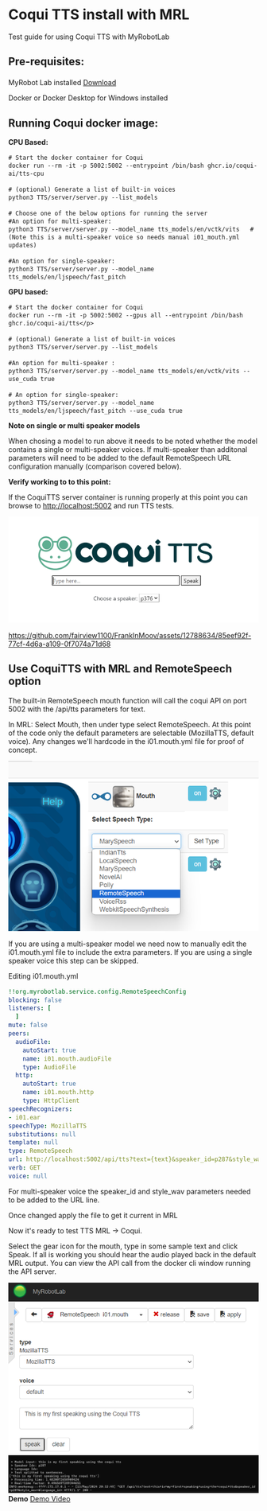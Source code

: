 <!DOCTYPE html>
<html>
<head>
</head>
<body>

<h1>Coqui TTS install with MRL</h1>
<p>Test guide for using Coqui TTS with MyRobotLab</p>

<h2><p>Pre-requisites:</p></h2>
<p>MyRobot Lab installed <a href="https://myrobotlab.org">Download</a></p>
<p>Docker or Docker Desktop for Windows installed</p>
<p><p>


<h2>Running Coqui docker image:</h2>

<b>CPU Based:</b>
```
# Start the docker container for Coqui
docker run --rm -it -p 5002:5002 --entrypoint /bin/bash ghcr.io/coqui-ai/tts-cpu

# (optional) Generate a list of built-in voices
python3 TTS/server/server.py --list_models 

# Choose one of the below options for running the server
#An option for multi-speaker:
python3 TTS/server/server.py --model_name tts_models/en/vctk/vits   #(Note this is a multi-speaker voice so needs manual i01_mouth.yml updates)

#An option for single-speaker:
python3 TTS/server/server.py --model_name tts_models/en/ljspeech/fast_pitch
```

<b>GPU based:</b>
```
# Start the docker container for Coqui
docker run --rm -it -p 5002:5002 --gpus all --entrypoint /bin/bash ghcr.io/coqui-ai/tts</p>

# (optional) Generate a list of built-in voices
python3 TTS/server/server.py --list_models

#An option for multi-speaker :  
python3 TTS/server/server.py --model_name tts_models/en/vctk/vits --use_cuda true

# An option for single-speaker: 
python3 TTS/server/server.py --model_name tts_models/en/ljspeech/fast_pitch --use_cuda true
```

<b> Note on single or multi speaker models </b>
<p>When chosing a model to run above it needs to be noted whether the model contains a single or multi-speaker voices.  If multi-speaker than additonal parameters will need to be added to the default RemoteSpeech URL configuration manually (comparison covered below).</p>

<b>Verify working to to this point:</b>
<p>If the CoquiTTS server container is running properly at this point you can browse to <a href="http://localhost:5002">http://localhost:5002</a> and run TTS tests. </p>

<p><img src="images/server.png">


<p></p>


https://github.com/fairview1100/FrankInMoov/assets/12788634/85eef92f-77cf-4d6a-a109-0f7074a71d68



<h2>Use CoquiTTS with MRL and RemoteSpeech option</h2>
<p>The built-in RemoteSpeech mouth function will call the coqui API on port 5002 with the /api/tts parameters for text. 

<p>In MRL: Select Mouth, then under type select RemoteSpeech.  At this point of the code only the default parameters are selectable (MozillaTTS, default voice).  Any changes we'll hardcode in the i01.mouth.yml file for proof of concept. </p>
<img src="images/select-remotespeech.png">
<p></p>
<p>If you are using a multi-speaker model we need now to manually edit the i01.mouth.yml file to include the extra parameters. If you are using a single speaker voice this step can be skipped.</p>
<p>Editing i01.mouth.yml<p>

```yaml
!!org.myrobotlab.service.config.RemoteSpeechConfig
blocking: false
listeners: [
  ]
mute: false
peers:
  audioFile:
    autoStart: true
    name: i01.mouth.audioFile
    type: AudioFile
  http:
    autoStart: true
    name: i01.mouth.http
    type: HttpClient
speechRecognizers:
- i01.ear
speechType: MozillaTTS
substitutions: null
template: null
type: RemoteSpeech
url: http://localhost:5002/api/tts?text={text}&speaker_id=p287&style_wav=&language_id=
verb: GET
voice: null
```

<p>For multi-speaker voice the speaker_id and style_wav parameters needed to be added to the URL line.</p>  
<p>Once changed apply the file to get it current in MRL</p>
<p>Now it's ready to test TTS MRL -> Coqui.</p>
<p>Select the gear icon for the mouth, type in some sample text and click Speak.  If all is working you should hear the audio played back in the default MRL output.  You can view the API call from the docker cli window running the API server. </p>
<img src="images/speak-mrl.png"><img src="images/speak-docker.png">
<b>Demo</b>
<a href="images/demo.mkv">Demo Video</a>
</body>
</html>


